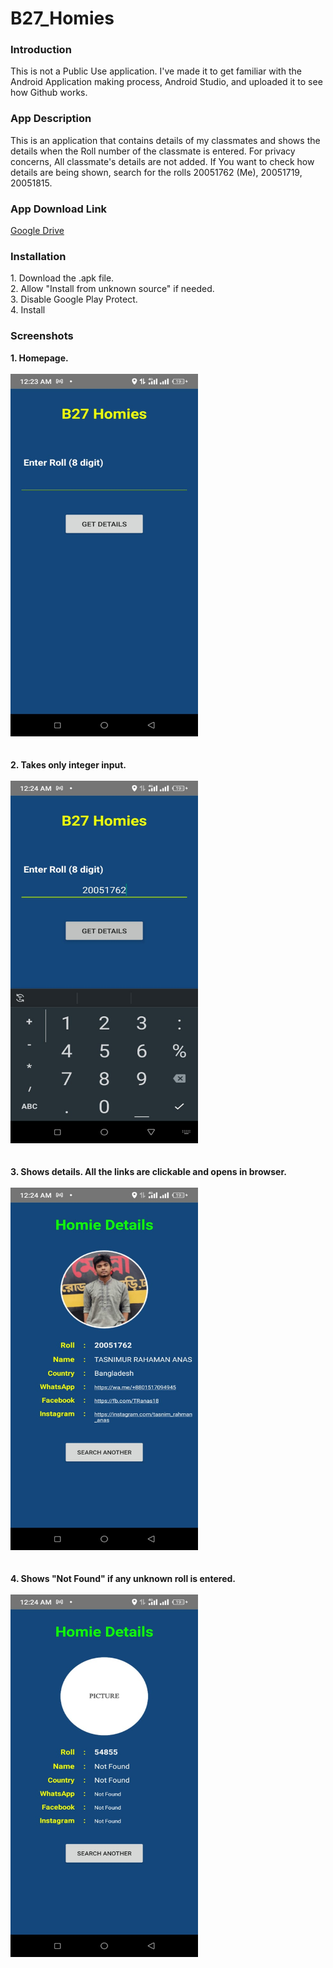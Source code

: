 # B27_Homies
<h3>Introduction</h3>
This is not a Public Use application. I've made it to get familiar with the Android Application making process, Android Studio, and uploaded it to see how Github works.

<h3>App Description</h3>
This is an application that contains details of my classmates and shows the details when the Roll number of the classmate is entered. For privacy concerns, All classmate's details are not added. If You want to check how details are being shown, search for the rolls 20051762 (Me), 20051719, 20051815.

<h3>App Download Link</h3>
<a href = "https://drive.google.com/file/d/14zwyaHnZTVkpGZZMOAjHZnaY-5-MHqjC/view?usp=drive_open">Google Drive</a>

<h3>Installation</h3>
1. Download the .apk file.<br>
2. Allow "Install from unknown source" if needed.<br>
3. Disable Google Play Protect. <br>
4. Install 

<h3>Screenshots</h3>
<b>1. Homepage.</b><br><br>
<img src="https://github.com/TasnimAnas/B27_Homies/blob/main/app/App_Screenshots/1.jpeg" alt="Screenshot" width="300" height="580"/><br><br><br>
<b>2. Takes only integer input.</b><br><br>
<img src="https://github.com/TasnimAnas/B27_Homies/blob/main/app/App_Screenshots/3.jpeg" alt="Screenshot" width="300" height="580"/><br><br><br>
<b>3. Shows details. All the links are clickable and opens in browser.</b><br><br>
<img src="https://github.com/TasnimAnas/B27_Homies/blob/main/app/App_Screenshots/4.jpeg" alt="Screenshot" width="300" height="580"/><br><br><br>
<b>4. Shows "Not Found" if any unknown roll is entered.</b><br><br>
<img src="https://github.com/TasnimAnas/B27_Homies/blob/main/app/App_Screenshots/5.jpeg" alt="Screenshot" width="300" height="580"/><br>
